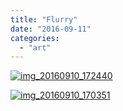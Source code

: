 ```yaml
---
title: "Flurry"
date: "2016-09-11"
categories: 
  - "art"
---
```


[![img_20160910_172440](/wp-content/uploads/2016/09/IMG_20160910_172440-scaled.jpg)](/wp-content/uploads/2016/09/IMG_20160910_172440-scaled.jpg)

[![img_20160910_170351](/wp-content/uploads/2016/09/IMG_20160910_170351-scaled.jpg)](/wp-content/uploads/2016/09/IMG_20160910_170351-scaled.jpg)
